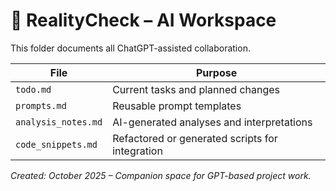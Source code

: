 # 🧠 RealityCheck – AI Workspace

This folder documents all ChatGPT-assisted collaboration.

| File | Purpose |
|------|----------|
| `todo.md` | Current tasks and planned changes |
| `prompts.md` | Reusable prompt templates |
| `analysis_notes.md` | AI-generated analyses and interpretations |
| `code_snippets.md` | Refactored or generated scripts for integration |

_Created: October 2025 – Companion space for GPT-based project work._
